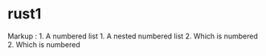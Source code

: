 # rust1
 Markup : 1. A numbered list
              1. A nested numbered list
              2. Which is numbered
          2. Which is numbered


         
